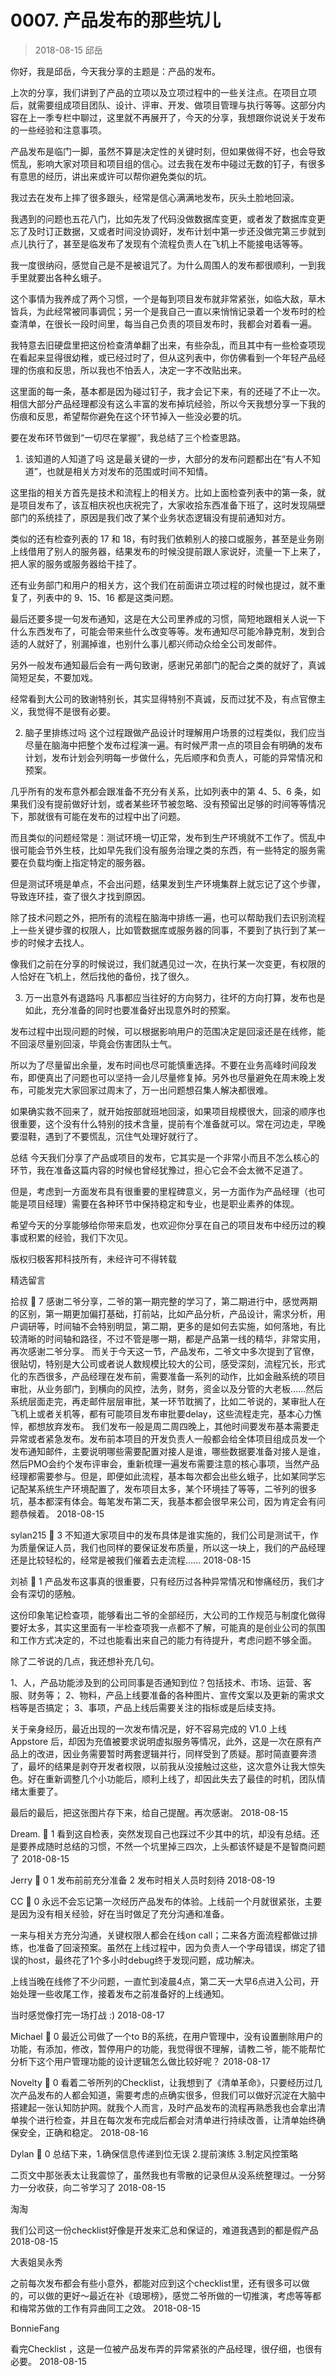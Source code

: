 # 0007. 产品发布的那些坑儿
> 2018-08-15 邱岳

你好，我是邱岳，今天我分享的主题是：产品的发布。

上次的分享，我们讲到了产品的立项以及立项过程中的一些关注点。在项目立项后，就需要组成项目团队、设计、评审、开发、做项目管理与执行等等。这部分内容在上一季专栏中聊过，这里就不再展开了，今天的分享，我想跟你说说关于发布的一些经验和注意事项。

产品发布是临门一脚，虽然不算是决定性的关键时刻，但如果做得不好，也会导致慌乱，影响大家对项目和项目组的信心。过去我在发布中碰过无数的钉子，有很多有意思的经历，讲出来或许可以帮你避免类似的坑。

我过去在发布上摔了很多跟头，经常是信心满满地发布，灰头土脸地回滚。

我遇到的问题也五花八门，比如先发了代码没做数据库变更，或者发了数据库变更忘了及时订正数据，又或者时间没协调好，发布计划中第一步还没做完第三步就到点儿执行了，甚至是临发布了发现有个流程负责人在飞机上不能接电话等等。

我一度很纳闷，感觉自己是不是被诅咒了。为什么周围人的发布都很顺利，一到我手里就要出各种幺蛾子。

这个事情为我养成了两个习惯，一个是每到项目发布就非常紧张，如临大敌，草木皆兵，为此经常被同事调侃；另一个是我自己一直以来悄悄记录着一个发布时的检查清单，在很长一段时间里，每当自己负责的项目发布时，我都会对着看一遍。

我特意去旧硬盘里把这份检查清单翻了出来，有些杂乱，而且其中有一些检查项现在看起来显得很幼稚，或已经过时了，但从这列表中，你仿佛看到一个年轻产品经理的伤痕和反思，所以我也不怕丢人，决定一字不改贴出来。



这里面的每一条，基本都是因为碰过钉子，我才会记下来，有的还碰了不止一次。相信大部分产品经理都没有这么丰富的发布掉坑经验，所以今天我想分享一下我的伤痕和反思，希望帮你避免在这个环节掉入一些没必要的坑。

要在发布环节做到“一切尽在掌握”，我总结了三个检查思路。

1. 该知道的人知道了吗
这是最关键的一步，大部分的发布问题都出在“有人不知道”，也就是相关方对发布的范围或时间不知情。

这里指的相关方首先是技术和流程上的相关方。比如上面检查列表中的第一条，就是项目发布了，该互相庆祝也庆祝完了，大家收拾东西准备下班了，这时发现隔壁部门的系统挂了，原因是我们改了某个业务状态逻辑没有提前通知对方。

类似的还有检查列表的 17 和 18，有时我们依赖别人的接口或服务，甚至是业务刚上线借用了别人的服务器，结果发布的时候没提前跟人家说好，流量一下上来了，把人家的服务或服务器给干挂了。

还有业务部门和用户的相关方，这个我们在前面讲立项过程的时候也提过，就不重复了，列表中的 9、15、16 都是这类问题。

最后还要多提一句发布通知，这是在大公司里养成的习惯，简短地跟相关人说一下什么东西发布了，可能会带来些什么改变等等。发布通知尽可能冷静克制，发到合适的人就好了，别漏掉谁，也别什么事儿都兴师动众给全公司发邮件。

另外一般发布通知最后会有一两句致谢，感谢兄弟部门的配合之类的就好了，真诚简短足矣，不要加戏。

经常看到大公司的致谢特别长，其实显得特别不真诚，反而过犹不及，有点官僚主义，我觉得不是很有必要。

2. 脑子里排练过吗
这个过程跟做产品设计时理解用户场景的过程类似，我们应当尽量在脑海中把整个发布过程演一遍。有时候严肃一点的项目会有明确的发布计划，发布计划会列明每一步做什么，先后顺序和负责人，可能的异常情况和预案。

几乎所有的发布意外都会跟准备不充分有关系，比如列表中的第 4、5、6 条，如果我们没有提前做好计划，或者某些环节被忽略、没有预留出足够的时间等等情况下，那就很有可能在发布的过程中出了问题。

而且类似的问题经常是：测试环境一切正常，发布到生产环境就不工作了。慌乱中很可能会节外生枝，比如早先我们没有服务治理之类的东西，有一些特定的服务需要在负载均衡上指定特定的服务器。

但是测试环境是单点，不会出问题，结果发到生产环境集群上就忘记了这个步骤，导致连环挂，查了很久才找到原因。

除了技术问题之外，把所有的流程在脑海中排练一遍，也可以帮助我们去识别流程上一些关键步骤的权限人，比如管数据库或服务器的同事，不要到了执行到了某一步的时候才去找人。

像我们之前在分享的时候说过，我们就遇见过一次，在执行某一次变更，有权限的人恰好在飞机上，然后找他的备份，找了很久。

3. 万一出意外有退路吗
凡事都应当往好的方向努力，往坏的方向打算，发布也是如此，充分准备的同时也要准备好出现意外时的预案。

发布过程中出现问题的时候，可以根据影响用户的范围决定是回滚还是在线修，能不回滚尽量别回滚，毕竟会伤害团队士气。

所以为了尽量留出余量，发布时间也尽可能慎重选择。不要在业务高峰时间段发布，即便真出了问题也可以坚持一会儿尽量修复掉。另外也尽量避免在周末晚上发布，可能发完大家回家过周末了，万一出问题想召集人解决都很难。

如果确实救不回来了，就开始按部就班地回滚，如果项目规模很大，回滚的顺序也很重要，这个没有什么特别的技术含量，提前有个准备就可以。常在河边走，早晚要湿鞋，遇到了不要慌乱，沉住气处理好就行了。

总结
今天我们分享了产品或项目的发布，它其实是一个非常小而且不怎么核心的环节，我在准备这篇内容的时候也曾经犹豫过，担心它会不会太微不足道了。

但是，考虑到一方面发布具有很重要的里程碑意义，另一方面作为产品经理（也可能是项目经理）需要在各种环节中保持稳定和专业，也是职业素养的体现。

希望今天的分享能够给你带来启发，也欢迎你分享在自己的项目发布中经历过的糗事或积累的经验，我们下次见。



版权归极客邦科技所有，未经许可不得转载

精选留言

拾叔

7
感谢二爷分享，二爷的第一期完整的学习了，第二期进行中，感觉两期的区别，第一期更加偏打基础，打前站，比如产品分析，产品设计，需求分析，用户调研等，时间轴不会特别明显，第二期，更多的是如何去实施，如何落地，有比较清晰的时间轴和路径，不过不管是哪一期，都是产品第一线的精华，非常实用，再次感谢二爷分享。
而关于今天这一节，产品发布，二爷文中多次提到了官僚，很贴切，特别是大公司或者说人数规模比较大的公司，感受深刻，流程冗长，形式化的东西很多，产品经理在发布前，需要准备一系列的动作，比如金融系统的项目审批，从业务部门，到横向的风控，法务，财务，资金以及分管的大老板……然后系统层面走完，再走邮件层层审批，某一环节耽搁了，比如二爷说的，某审批人在飞机上或者关机等，都有可能项目发布审批要delay，这些流程走完，基本心力憔悴，都想放弃发布。
我们发布一般是周二周四晚上，其他时间要发布基本需要走异常或者紧急发布。发布前本项目的开发负责人一般都会给全体项目组成员发一个发布通知邮件，主要说明哪些需要配置对接人是谁，哪些数据要准备对接人是谁，然后PMO会约个发布评审会，重新梳理一遍发布需要注意的核心事项，当然产品经理都需要参与。但是，即便如此流程，基本每次都会出些幺蛾子，比如某同学忘记配某系统生产环境配置了，发布项目太多，某个环境挂了等等，二爷列的很多坑，基本都深有体会。每笔发布第二天，我基本都会很早来公司，因为肯定会有问题恭候着。
2018-08-15

sylan215

3
不知道大家项目中的发布具体是谁实施的，我们公司是测试干，作为质量保证人员，我们也同样的要保证发布质量，所以这一块上，我们的产品经理还是比较轻松的，经常是被我们催着去走流程……
2018-08-15

刘祯

1
产品发布这事真的很重要，只有经历过各种异常情况和惨痛经历，我们才会有深切的感触。

这份印象笔记检查项，能够看出二爷的全部经历，大公司的工作规范与制度化做得要好太多，其实这里面有一半检查项我一点都不了解，可能真的是创业公司的氛围和工作方式决定的，不过也能看出来自己的能力有待提升，考虑问题不够全面。

除了二爷说的几点，我还想补充几句。

1、人，产品功能涉及到的公司同事是否通知到位？包括技术、市场、运营、客服、财务等；
2、物料，产品上线要准备的各种图片、宣传文案以及更新的需求文档等是否搞定；
3、事项，产品上线后需要关注的指标或是后续支持。

关于亲身经历，最近出现的一次发布情况是，好不容易完成的 V1.0 上线 Appstore 后，却因为充值被要求说明虚拟服务等情况，此外，这是一次在原有产品上的改进，因业务需要暂时两套逻辑并行，同样受到了质疑。那时简直要奔溃了，最坏的结果是剥夺开发者权限，以前我从没接触过这些，这次意外让我大惊失色。好在重新调整几个小功能后，顺利上线了，却因此失去了最佳的时机，团队情绪太重要了。

最后的最后，把这张图片存下来，给自己提醒。再次感谢。
2018-08-15

Dream.

1
看到这自检表，突然发现自己也踩过不少其中的坑，却没有总结。还是要养成随时总结的习惯，不然一个坑里掉三四次，上头都该怀疑是不是智商问题了
2018-08-15

Jerry

0
1 发布前前充分准备
2 发布时相关人员时刻待
2018-08-19

CC

0
永远不会忘记第一次经历产品发布的体验。上线前一个月就很紧张，主要是因为没有相关经验，好在当时做足了充分沟通和准备。

一来与相关方充分沟通，关键权限人都会在线on call；二来各方面流程都做过排练，也准备了回滚预案。虽然在上线过程中，因为负责人一个字母错误，绑定了错误的host，最终花了1个多小时debug终于发现问题，成功解决。

上线当晚在线修了不少问题，一直忙到凌晨4点，第二天一大早6点进入公司，开始处理一些收尾工作，接着发布之前准备好的上线通知。

当时感觉像打完一场打战 :)
2018-08-17

Michael

0
最近公司做了一个to B的系统，在用户管理中，没有设置删除用户的功能，有添加，修改，暂停用户的功能，我觉得很不理解，请教二爷，能不能帮忙分析下这个用户管理功能的设计逻辑怎么做比较好呢？
2018-08-17

Novelty

0
看着二爷所列的Checklist，让我想到了《清单革命》，只要经历过几次产品发布的人都会知道，需要考虑的点确实很多，但我们可以做好沉淀在大脑中搭建起一张认知防护网。就我个人而言，及时产品发布的流程再熟悉我也会拿出清单挨个进行检查，并且在每次发布完成后都会对清单进行持续改善，让清单始终确保安全，正确和稳定。
2018-08-16

Dylan

0
总结下来，1.确保信息传递到位无误
2.提前演练
3.制定风控策略

二页文中那张表太让我震惊了，虽然我也有零散的记录但从没系统整理过。一分努力一分收获，向二爷学习了
2018-08-15

淘淘

我们公司这一份checklist好像是开发来汇总和保证的，难道我遇到的都是假产品
2018-08-15

大表姐吴永秀

之前每次发布都会有些小意外，都能对应到这个checklist里，还有很多可以做的，可以做的更好～最近在补《琅琊榜》，感觉二爷所做的一切推演，考虑等等都和梅常苏做的工作有异曲同工之效。
2018-08-15

BonnieFang

看完Checklist ，这是一位被产品发布弄的异常紧张的产品经理，很仔细，也很有必要。
2018-08-15